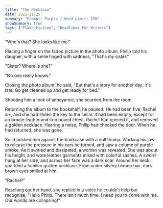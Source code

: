 ```yaml
---
title: "The Necklace"
date: 2022-11-25
summary: "Prompt: Purple / Word Limit: 250"
showSummary: true
tags: ["Flash Fiction", "Deadlines For Writers"]
---
```


"Who's that? She looks like me!"

Placing a finger on the faded picture in the photo album, Philip told his daugher, with a smile tinged with sadness, "That's my sister."

"Sister? Where is she?"

"No one really knows." 

Closing the photo album, he said, "But that's a story for another day. It's late. Go get cleaned up and get ready for bed."

Shooting him a look of annoyance, she scurried from the room. 

Returning the album to the bookshelf, he paused. He had been five, Rachel six, and she had stolen the key to the cellar. It had been empty, except for an ornate leather and iron bound chest. Rachel had opened it, and removed a golden necklace. Hearing a noise, Philip had checked the door. When he had returned, she was gone.

Solid pushed him against the bookcase with a dull thump. Working his jaw to release the pressure in his ears he turned, and saw a column of purple smoke. As it swirled and dissipated, a woman was revealed. She was about his height, and wore leather garments mixed with colorful sashes. A sword hung at her side, and across her face was a dark scar. Around her neck sparkled a familiar golden necklace. From under silvery blonde hair, dark brown eyes smiled at him.

"Rachel?"

Reaching out her hand, she replied in a voice he couldn't help but recognize, "Hello Philip. There isn't much time. I need you to come with me. Our worlds are collapsing!"





